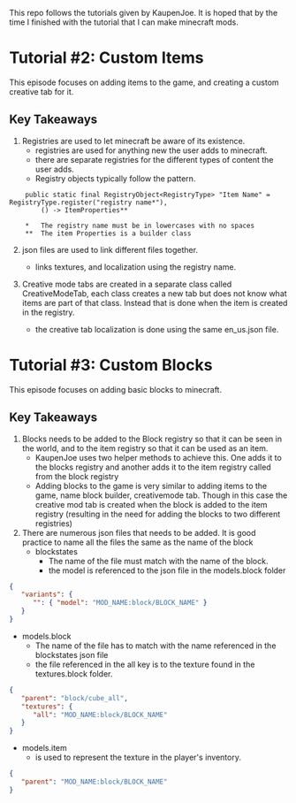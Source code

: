 This repo follows the tutorials given by KaupenJoe. It is hoped that by the time I finished with the tutorial that I can make minecraft mods.

# Tutorial #2: Custom Items
This episode focuses on adding items to the game, and creating a custom creative tab for it.
## Key Takeaways
1. Registries are used to let minecraft be aware of its existence.
   - registries are used for anything new the user adds to minecraft.
   - there are separate registries for the different types of content the user adds.
   - Registry objects typically follow the pattern.
   
```
    public static final RegistryObject<RegistryType> "Item Name" = RegistryType.register("registry name*"),
        () -> ItemProperties**
        
    *   The registry name must be in lowercases with no spaces
    **  The item Properties is a builder class
```

2. json files are used to link different files together.
    - links textures, and localization using the registry name.

3. Creative mode tabs are created in a separate class called CreativeModeTab, each class creates a new tab but does not know what items are part of that class. Instead that is done when the item is created in the registry.
    - the creative tab localization is done using the same en_us.json file.

# Tutorial #3: Custom Blocks
This episode focuses on adding basic blocks to minecraft.
## Key Takeaways
1. Blocks needs to be added to the Block registry so that it can be seen in the world, and to the item registry so that it can be used as an item.
   - KaupenJoe uses two helper methods to achieve this. One adds it to the blocks registry and another adds it to the item registry called from the block registry
   - Adding blocks to the game is very similar to adding items to the game, name block builder, creativemode tab. Though in this case the creative mod tab is created when the block is added to the item registry (resulting in the need for adding the blocks to two different registries)
2. There are numerous json files that needs to be added. It is good practice to name all the files the same as the name of the block
   - blockstates
     - The name of the file must match with the name of the block.
     - the model is referenced to the json file in the models.block folder
```json
{
   "variants": {
      "": { "model": "MOD_NAME:block/BLOCK_NAME" }
   }
}
```
   - models.block
     - The name of the file has to match with the name referenced in the blockstates json file
     - the file referenced in the all key is to the texture found in the textures.block folder.
```json
{
   "parent": "block/cube_all",
   "textures": {
      "all": "MOD_NAME:block/BLOCK_NAME"
   }
}

```
   - models.item
     - is used to represent the texture in the player's inventory.
```json
{
   "parent": "MOD_NAME:block/BLOCK_NAME"
}
```